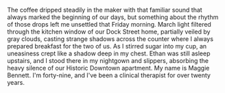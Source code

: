 The coffee dripped steadily in the maker with that familiar sound that always marked the beginning of our days, but something about the rhythm of those drops left me unsettled that Friday morning. March light filtered through the kitchen window of our Dock Street home, partially veiled by gray clouds, casting strange shadows across the counter where I always prepared breakfast for the two of us. As I stirred sugar into my cup, an uneasiness crept like a shadow deep in my chest. Ethan was still asleep upstairs, and I stood there in my nightgown and slippers, absorbing the heavy silence of our Historic Downtown apartment. My name is Maggie Bennett. I'm forty-nine, and I've been a clinical therapist for over twenty years.